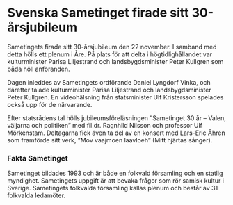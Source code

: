 # Svenska Sametinget firade sitt 30-årsjubileum

Sametingets firade sitt 30-årsjubileum den 22 november. I samband med detta hölls ett plenum i Åre. På plats för att delta i högtidlighållandet var kulturminister Parisa Liljestrand och landsbygdsminister Peter Kullgren som båda höll anföranden.

Dagen inleddes av Sametingets ordförande Daniel Lyngdorf Vinka, och därefter talade kulturminister Parisa Liljestrand och landsbygdsminister Peter Kullgren. En videohälsning från statsminister Ulf Kristersson spelades också upp för de närvarande.

Efter statsrådens tal hölls jubileumsföreläsningen ”Sametinget 30 år – Valen, väljarna och politiken” med fil.dr. Ragnhild Nilsson och professor Ulf Mörkenstam. Deltagarna fick även ta del av en konsert med Lars-Eric Åhrén som framförde sitt verk, ”Mov vaajmoen laavloeh” (Mitt hjärtas sånger).

### Fakta Sametinget

Sametinget bildades 1993 och är både en folkvald församling och en statlig myndighet. Sametingets uppgift är att bevaka frågor som rör samisk kultur i Sverige. Sametingets folkvalda församling kallas plenum och består av 31 folkvalda ledamöter.
